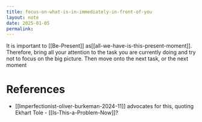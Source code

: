 ```yaml
---
title: focus-on-what-is-in-immediately-in-front-of-you
layout: note
date: 2025-01-05
permalink:
---
```


It is important to [[Be-Present]] as[[all-we-have-is-this-present-moment]]. Therefore, bring all your attention to the task you are currently doing and try not to focus on the big picture. Then move onto the next task, or the next moment

# References 

- [[Imperfectionist-oliver-burkeman-2024-11]] advocates for this, quoting Ekhart Tole - [[Is-This-a-Problem-Now]]?


